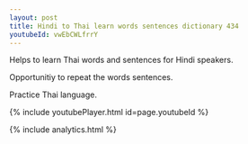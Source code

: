 ```yaml
---
layout: post
title: Hindi to Thai learn words sentences dictionary 434 
youtubeId: vwEbCWLfrrY
---
```

 
 
Helps to learn Thai words and sentences for Hindi speakers.

Opportunitiy to repeat the words sentences. 

Practice Thai language. 
 
{% include youtubePlayer.html id=page.youtubeId %}
 
 
{% include analytics.html %}